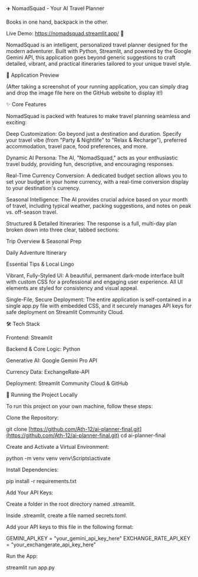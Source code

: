 ✈️ NomadSquad - Your AI Travel Planner

Books in one hand, backpack in the other.

Live Demo: https://nomadsquad.streamlit.app/ 🚀

NomadSquad is an intelligent, personalized travel planner designed for the modern adventurer. Built with Python, Streamlit, and powered by the Google Gemini API, this application goes beyond generic suggestions to craft detailed, vibrant, and practical itineraries tailored to your unique travel style.

📸 Application Preview

(After taking a screenshot of your running application, you can simply drag and drop the image file here on the GitHub website to display it!)

✨ Core Features

NomadSquad is packed with features to make travel planning seamless and exciting:

Deep Customization: Go beyond just a destination and duration. Specify your travel vibe (from "Party & Nightlife" to "Relax & Recharge"), preferred accommodation, travel pace, food preferences, and more.

Dynamic AI Persona: The AI, "NomadSquad," acts as your enthusiastic travel buddy, providing fun, descriptive, and encouraging responses.

Real-Time Currency Conversion: A dedicated budget section allows you to set your budget in your home currency, with a real-time conversion display to your destination's currency.

Seasonal Intelligence: The AI provides crucial advice based on your month of travel, including typical weather, packing suggestions, and notes on peak vs. off-season travel.

Structured & Detailed Itineraries: The response is a full, multi-day plan broken down into three clear, tabbed sections:

Trip Overview & Seasonal Prep

Daily Adventure Itinerary

Essential Tips & Local Lingo

Vibrant, Fully-Styled UI: A beautiful, permanent dark-mode interface built with custom CSS for a professional and engaging user experience. All UI elements are styled for consistency and visual appeal.

Single-File, Secure Deployment: The entire application is self-contained in a single app.py file with embedded CSS, and it securely manages API keys for safe deployment on Streamlit Community Cloud.

🛠️ Tech Stack

Frontend: Streamlit

Backend & Core Logic: Python

Generative AI: Google Gemini Pro API

Currency Data: ExchangeRate-API

Deployment: Streamlit Community Cloud & GitHub

🚀 Running the Project Locally

To run this project on your own machine, follow these steps:

Clone the Repository:

git clone [https://github.com/Ath-12/ai-planner-final.git](https://github.com/Ath-12/ai-planner-final.git)
cd ai-planner-final


Create and Activate a Virtual Environment:

python -m venv venv
venv\Scripts\activate


Install Dependencies:

pip install -r requirements.txt


Add Your API Keys:

Create a folder in the root directory named .streamlit.

Inside .streamlit, create a file named secrets.toml.

Add your API keys to this file in the following format:

GEMINI_API_KEY = "your_gemini_api_key_here"
EXCHANGE_RATE_API_KEY = "your_exchangerate_api_key_here"


Run the App:

streamlit run app.py
